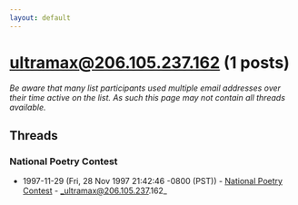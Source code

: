 ```yaml
---
layout: default
---
```


# ultramax@206.105.237.162 (1 posts)

_Be aware that many list participants used multiple email addresses over their time active on the list. As such this page may not contain all threads available._

## Threads

### National Poetry Contest
+ 1997-11-29 (Fri, 28 Nov 1997 21:42:46 -0800 (PST)) - [National Poetry Contest](/archive/1997/11/f7d55b8127d304bb2f499c62a97c62b357121ec464e10ff2e6c54755c43ee971) - _ultramax@206.105.237.162_

